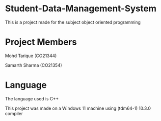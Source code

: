 # Student-Data-Management-System
This is a project made for the subject object oriented programming

# Project Members         

Mohd Tarique (CO21344) 

Samarth Sharma (CO21354)

# Language
The language used is C++

This project was made on a Windows 11 machine using (tdm64-1) 10.3.0 compiler
